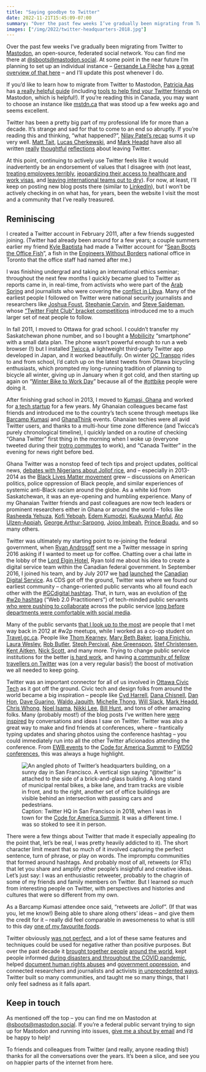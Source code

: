 ```yaml
---
title: "Saying goodbye to Twitter"
date: 2022-11-21T15:45:09-07:00
summary: "Over the past few weeks I’ve gradually been migrating from Twitter to Mastodon, an open-source, federated social network. Twitter has been a pretty big part of my professional life for more than a decade; it’s strange and sad for that to come to an end so abruptly. For now, at least, I’ll keep on posting new blog posts there, but I won’t be actively checking in on what has, for years, been the website I visit the most and a community that I’ve really treasured."
images: ["/img/2022/twitter-headquarters-2018.jpg"]
---
```


Over the past few weeks I’ve gradually been migrating from Twitter to [Mastodon](https://joinmastodon.org/), an open-source, federated social network. You can find me there at [@sboots@mastodon.social](https://mastodon.social/@sboots). At some point in the near future I’m planning to set up an individual instance – [Gersande La Flèche](https://silvan.cloud/@gersande) has [a great overview of that here](https://gersande.com/blog/i-spun-up-a-mastodon-instance-and-i-cant-believe-it-works/) – and I’ll update this post whenever I do.

If you’d like to learn how to migrate from Twitter to Mastodon, [Patricia Aas](https://pleroma.patricia.no/@patricia) has [a really helpful guide](https://patricia.no/2022/11/18/twitter_off_ramp.html) (including [tools to help find your Twitter friends](https://vis.social/@Luca/109253908218072543) on Mastodon, which is helpful!). If you’re reading this in Canada, you may want to choose an instance like [mstdn.ca](https://mstdn.ca/) that was stood up a few weeks ago and seems excellent. 

Twitter has been a pretty big part of my professional life for more than a decade. It’s strange and sad for that to come to an end so abruptly. If you’re reading this and thinking, “what happened?”, [Nilay Patel’s recap](https://www.theverge.com/2022/10/28/23428132/elon-musk-twitter-acquisition-problems-speech-moderation) sums it up very well. [Matt Tait](https://mastodon.social/@Pwnallthethings), [Lucas Cherkewski](https://mastodon.social/@lchski), and [Mark Headd](https://mastodon.social/@mheadd) have also all written [really](https://www.pwnallthethings.com/p/twitter-was-special-but-its-time) [thoughtful](https://buttondown.email/lchski/archive/hit-and-miss-272-extremely-online/) [reflections](https://civic.io/2022/11/21/more-writing-less-words/) about leaving Twitter. 

At this point, continuing to actively use Twitter feels like it would inadvertently be an endorsement of values that I disagree with (not least, [treating employees terribly](https://www.nytimes.com/2022/11/11/technology/elon-musk-twitter-takeover.html?unlocked_article_code=YIJFHV31BYtzjpdzB61QEEphJp9T6lHEAVVsM2Xa7VKyLT9qPwV97xeL2LndFG4SMuGKxpkBy0li1NoIiVTOHRabF5wgpoVtjKjNcALjdwyXS9ugA_JfLWTuDnou5BZHr_ZYqNNmWAm7IJACHJ2UHJxFc_tYzWQMLWZj884vIWKOxxGrad5U7TELLAsNJWT_41ik4sxi8mtSVy7sljp4H2g2R-Eq_DrUq0GIVH4kEueO5ycahr2I2rvcDUKXqGY49T80V847JQCc1fWPL2bUCKQKL-KkcFn3ntlAkFRTgYOeZnRXUwIAf8_hiPxL56GBGk1fjDJ2F8W041Ez6v8f8kjlBxjYKatu&smid=share-url), [jeopardizing their access to healthcare and work visas](https://twitter.com/pwnallthethings/status/1593464129276170241), and [leaving international teams out to dry](https://restofworld.org/2022/global-twitter-employees-layoffs/)). For now, at least, I’ll keep on posting new blog posts there (similar to [LinkedIn](https://linkedin.com/in/seanboots)), but I won’t be actively checking in on what has, for years, been the website I visit the most and a community that I’ve really treasured.


## Reminiscing

I created a Twitter account in February 2011, after a few friends suggested joining. (Twitter had already been around for a few years; a couple summers earlier my friend [Kyle Baptista](https://www.linkedin.com/in/kylebaptista/) had made a Twitter account for “[Sean Boots the Office Fish](https://twitter.com/sbtf)”, a fish in the [Engineers Without Borders](https://www.ewb.ca/en/) national office in Toronto that the office staff had named after me.)

I was finishing undergrad and taking an international ethics seminar; throughout the next few months I quickly became glued to Twitter as reports came in, in real-time, from activists who were part of the [Arab Spring](https://en.wikipedia.org/wiki/Arab_Spring) and journalists who were covering the [conflict in Libya](https://en.wikipedia.org/wiki/2011_military_intervention_in_Libya). Many of the earliest people I followed on Twitter were national security journalists and researchers like [Joshua Foust](https://appdot.net/@joshuafoust), [Stephanie Carvin](https://mastodon.online/@StephanieCarvin), and [Steve Saideman](https://mastodon.social/@smaideman), whose [“Twitter Fight Club” bracket competitions](https://saideman.blogspot.com/2013/03/tis-season-for-twitter-fight-club.html) introduced me to a much larger set of neat people to follow.

In fall 2011, I moved to Ottawa for grad school. I couldn’t transfer my Saskatchewan phone number, and so I bought a [Mobilicity](https://en.wikipedia.org/wiki/Mobilicity) “smartphone” with a small data plan. The phone wasn’t powerful enough to run a web browser (!) but I installed [Twicca](https://play.google.com/store/apps/details?id=jp.r246.twicca&hl=en_CA&gl=US), a lightweight third-party Twitter app developed in Japan, and it worked beautifully. On winter [OC Transpo](https://en.wikipedia.org/wiki/OC_Transpo) rides to and from school, I’d catch up on the latest tweets from Ottawa bicycling enthusiasts, which prompted my long-running tradition of planning to bicycle all winter, giving up in January when it got cold, and then starting up again on “[Winter Bike to Work Day](https://winterbiketoworkday.org/)” because all of the [#ottbike](https://twitter.com/hashtag/ottbike) people were doing it.

After finishing grad school in 2013, I moved to [Kumasi, Ghana](https://en.wikipedia.org/wiki/Kumasi) and worked for [a tech startup](https://viamo.io/) for a few years. My Ghanaian colleagues became fast friends and introduced me to the country’s tech scene through meetups like [Barcamp Kumasi](https://twitter.com/barcampkumasi) and [GhanaThink](https://twitter.com/GhanaThink) events. Ghanaian techies were all avid Twitter users, and thanks to a multi-hour time zone difference (and Twicca’s purely chronological timeline), I quickly landed on a routine of checking “Ghana Twitter” first thing in the morning when I woke up (everyone tweeted during their [trotro commutes](https://en.wikipedia.org/wiki/Tro_tro) to work), and “Canada Twitter” in the evening for news right before bed. 

Ghana Twitter was a nonstop feed of tech tips and project updates, political news, [debates with Nigerians about Jollof rice](https://www.bbc.com/travel/article/20210607-jollof-wars-who-does-west-africas-iconic-rice-dish-best), and – especially in 2013-2014 as the [Black Lives Matter movement](https://blacklivesmatter.com/herstory/) grew – discussions on American politics, police oppression of Black people, and similar experiences of systemic anti-Black racism around the globe. As a white kid from Saskatchewan, it was an eye-opening and humbling experience. Many of my Ghanaian Twitter friends and past colleagues are now tech leaders or prominent researchers either in Ghana or around the world – folks like [Rasheeda Yehuza](https://www.linkedin.com/in/rasheedayehuza/), [Kofi Yeboah](https://www.linkedin.com/in/kofiyeboah/), [Edem Kumodzi](https://twitter.com/edemkumodzi), [Kuukuwa Manful](https://twitter.com/Kuukuwa_), [Ato Ulzen-Appiah](https://twitter.com/Abocco), [George Arthur-Sarpong](https://twitter.com/arthursarpong), [Jojoo Imbeah](https://www.linkedin.com/in/jojoo/), [Prince Boadu](https://twitter.com/princeboadu), and so many others. 

Twitter was ultimately my starting point to re-joining the federal government, when [Ryan Androsoff](https://twitter.com/RyanAndrosoff) sent me a Twitter message in spring 2016 asking if I wanted to meet up for coffee. Chatting over a chai latte in the lobby of the [Lord Elgin Hotel](https://en.wikipedia.org/wiki/Lord_Elgin_Hotel), Ryan told me about his idea to create a digital service team within the Canadian federal government. In September 2016, I joined his team, and by July 2017 we [had](https://twitter.com/CDS_GC/status/887316504261386240) [launched](https://twitter.com/CDS_GC/status/887356785232928768) the [Canadian Digital Service](https://digital.canada.ca/). As CDS got off the ground, Twitter was where we found our earliest community – change-oriented public servants who all found each other with the [#GCdigital hashtag](https://twitter.com/hashtag/gcdigital). That, in turn, was an evolution of [the #w2p hashtag](http://www.cpsrenewal.ca/2015/08/the-gentrification-of-w2p.html) (“Web 2.0 Practitioners”) of tech-minded public servants [who were pushing to collaborate](http://www.cpsrenewal.ca/2015/08/the-gentrification-of-w2p.html) across the public service [long before departments were comfortable with social media](https://www.govloop.com/community/blog/the-canadian-governments-new-web-2-0-guidelines-the-good-the-bad-the-ugly/). 

Many of the public servants [that I look up to the most](/categories/public-service-heroes/) are people that I met way back in 2012 at #w2p meetups, while I worked as a co-op student on [Travel.gc.ca](https://travel.gc.ca/). People like [Thom Kearney](https://mstdn.social/@thomkearney), [Mary Beth Baker](https://mastodon.social/@bethmaru), [Ioana Finichiu](https://mstdn.ca/@IFiniq), [Laura Wesley](https://www.linkedin.com/in/laurawesley/), [Rob Butler](https://mstdn.social/@robbutler), [Steph Percival](https://mastodon.social/@eastcoaststeph), [Abe Greenspon](https://mstdn.ca/@abe), [Stef Christensen](https://mastodon.social/@Wikisteff), [Kent Aitken](https://twitter.com/kentdaitken), [Nick Scott](https://twitter.com/nickscott506), and many more. Trying to change public service institutions for the better [is hard work](http://ryanandrosoff.ca/transforming-government-one-digital-inch-at-time/), and having [a community of fellow travellers on Twitter](https://medium.com/gnbinnovation/musings-from-one-year-in-government-3e963b046fcf) was (on a very regular basis!) the boost of motivation we all needed to keep going.

Twitter was an important connector for all of us involved in [Ottawa Civic Tech](https://ottawacivictech.ca/) as it got off the ground. Civic tech and design folks from around the world became a big inspiration – people like [Cyd Harrell](https://mastodon.social/@cydharrell), [Dana Chisnell](https://mastodon.social/@danachis), [Dan Hon](https://dan.mastohon.com/@danhon), [Dave Guarino](https://aleph.land/@allafarce), [Waldo Jaquith](https://mastodon.social/@waldoj), [Michelle Thong](https://twitter.com/michellethong), [Will Slack](https://infosec.exchange/@wslack), [Mark Headd](https://mastodon.social/@mheadd), [Chris Whong](https://twitter.com/chris_whong), [Noel Isama](https://twitter.com/n_isama), [Nikki Lee](https://twitter.com/nkkl), [Bill Hunt](https://mastodon.cloud/@krusynth), and tons of other amazing folks. Many (probably most!) of the blog posts I’ve written here [were](/2020/01/02/bridging-the-technology-policy-gap/) [inspired](/2020/10/13/an-approval-of-an-approach/) by conversations and ideas I saw on Twitter. Twitter was also a great way to make and find friends at conferences, where – frantically typing updates and sharing photos using the conference hashtag – you could immediately run into all the other Twitter aficionados attending the conference. From [EWB events](https://www.ewb.ca/en/) to the [Code for America Summit](https://medium.com/code-for-america/tagged/cfasummit) to [FWD50 conferences](https://www.fwd50.com/), this was always a huge highlight. 

<figure>
  <img src="/img/2022/twitter-headquarters-2018.jpg" class="img-fluid" alt="An angled photo of Twitter’s headquarters building, on a sunny day in San Francisco. A vertical sign saying “@twitter” is attached to the side of a brick-and-glass building. A long stand of municipal rental bikes, a bike lane, and tram tracks are visible in front, and to the right, another set of office buildings are visible behind an intersection with passing cars and pedestrians.">
  <figcaption><span class="sr-only">Caption: </span>Twitter HQ in San Francisco in 2018, when I was in town for the <a href="https://medium.com/code-for-america/tagged/cfasummit">Code for America Summit</a>. It was a different time. I was so stoked to see it in person.</figcaption>
</figure>

There were a few things about Twitter that made it especially appealing (to the point that, let’s be real, I was pretty heavily addicted to it). The short character limit meant that so much of it involved capturing the perfect sentence, turn of phrase, or play on words. The impromptu communities that formed around hashtags. And probably most of all, retweets (or RTs) that let you share and amplify other people’s insightful and creative ideas. Let’s just say: I was an enthusiastic retweeter, probably to the chagrin of some of my friends and family members on Twitter. But I learned _so much_ from interesting people on Twitter, with perspectives and histories and cultures that were so different from my own.

As a Barcamp Kumasi attendee once said, “retweets are Jollof”. (If that was you, let me know!) Being able to share along others’ ideas – and give them the credit for it – really did feel comparable in awesomeness to what is still to this day [one of my favourite foods](https://web.archive.org/web/20211026014928/http://www.viamo.io/data-collection/jollof-rice-everyday/). 

Twitter obviously [was not perfect](https://www.theatlantic.com/technology/archive/2022/11/twitter-facebook-social-media-decline/672074/), and a lot of these same features and techniques could be used for negative rather than positive purposes. But over the past decade it [brought together people](https://twitter.com/kofiemeritus/status/1593456662781853698) [around the world](https://www.thenation.com/article/world/twitter-elon-musk-social-movements/), kept people informed [during disasters and throughout the COVID pandemic](https://twitter.com/KendraWrites/status/1593435735654268930), helped [document human rights abuses](https://twitter.com/mehdirhasan/status/1593425224564973568) and [government oppression](https://idlenomore.ca/about-the-movement/), and connected researchers and journalists and activists [in unprecedented ways](https://twitter.com/AmarAmarasingam/status/1593465462733561857). Twitter built so many communities, and taught me so many things, that I only feel sadness as it falls apart.


## Keep in touch

As mentioned off the top – you can find me on Mastodon at [@sboots@mastodon.social](https://mastodon.social/@sboots). If you’re a federal public servant trying to sign up for Mastodon and running into issues, [give me a shout by email](mailto:sean@theboots.ca?subject=Mastodon) and I’d be happy to help! 

To friends and colleagues from Twitter (and really, anyone reading this!) thanks for all the conversations over the years. It’s been a slice, and see you on happier parts of the internet from here.
